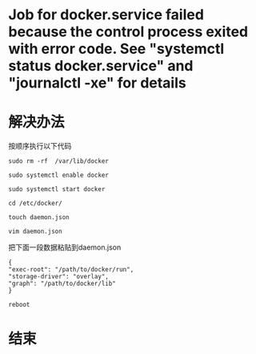 # Job for docker.service failed because the control process exited with error code. See "systemctl status docker.service" and "journalctl -xe" for details



# 解决办法

按顺序执行以下代码

```
sudo rm -rf  /var/lib/docker
```

```
sudo systemctl enable docker
```

```
sudo systemctl start docker
```

```
cd /etc/docker/
```

```
touch daemon.json
```

```
vim daemon.json
```

把下面一段数据粘贴到daemon.json

```
{
"exec-root": "/path/to/docker/run",
"storage-driver": "overlay",
"graph": "/path/to/docker/lib"
}
```

```
reboot
```

# 结束